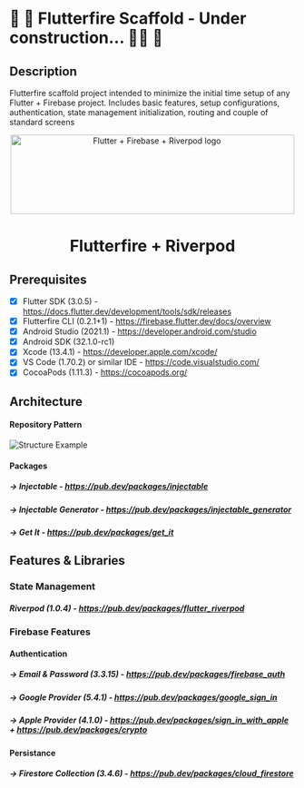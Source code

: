 # :construction: :construction_worker: Flutterfire Scaffold - Under construction... :construction_worker_woman: :construction:

## Description
Flutterfire scaffold project intended to minimize the initial time setup of any Flutter + Firebase project. Includes basic features, setup configurations, authentication, state management initialization, routing and couple of standard screens

<div align="center">
  <a href="https://firebase.google.com/docs/flutter">
    <img width="500" height="140px" src="https://user-images.githubusercontent.com/22548752/186985350-2c9af743-aa82-47b5-b373-94e72a62c560.jpg" alt="Flutter + Firebase + Riverpod logo"><br/>
  </a>
  <h1 align="center">Flutterfire + Riverpod</h1>
</div>

## Prerequisites
- [x] Flutter SDK (3.0.5) - https://docs.flutter.dev/development/tools/sdk/releases
- [x] Flutterfire CLI (0.2.1+1) - https://firebase.flutter.dev/docs/overview
- [x] Android Studio (2021.1) - https://developer.android.com/studio
- [x] Android SDK (32.1.0-rc1)
- [x] Xcode (13.4.1) - https://developer.apple.com/xcode/
- [x] VS Code (1.70.2) or similar IDE - https://code.visualstudio.com/
- [x] CocoaPods (1.11.3) - https://cocoapods.org/

## Architecture

#### Repository Pattern
![Structure Example](https://miro.medium.com/max/1400/1*xxr1Idc8UoNELOzqXcJnag.png)

#### Packages
##### -> Injectable - https://pub.dev/packages/injectable
##### -> Injectable Generator - https://pub.dev/packages/injectable_generator
##### -> Get It - https://pub.dev/packages/get_it

## Features & Libraries

### State Management

##### Riverpod (1.0.4) - https://pub.dev/packages/flutter_riverpod

### Firebase Features

#### Authentication
##### -> Email & Password (3.3.15) - https://pub.dev/packages/firebase_auth
##### -> Google Provider (5.4.1) - https://pub.dev/packages/google_sign_in
##### -> Apple Provider (4.1.0) - https://pub.dev/packages/sign_in_with_apple + https://pub.dev/packages/crypto

#### Persistance
##### -> Firestore Collection (3.4.6) - https://pub.dev/packages/cloud_firestore
